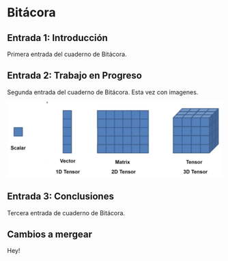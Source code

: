# Bitácora

## Entrada 1: Introducción

Primera entrada del cuaderno de Bitácora.

## Entrada 2: Trabajo en Progreso

Segunda entrada del cuaderno de Bitácora. Esta vez con imagenes.

![Imagen descriptiva](imagenes/tensors.png)

## Entrada 3: Conclusiones

Tercera entrada de cuaderno de Bitácora.

## Cambios a mergear

Hey!